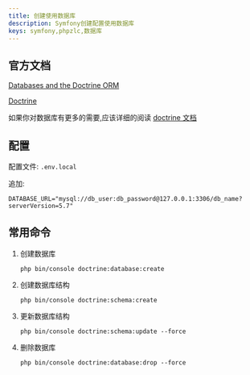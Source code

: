 ```yaml
---
title: 创建使用数据库
description: Symfony创建配置使用数据库
keys: symfony,phpzlc,数据库
---
```


## 官方文档

[Databases and the Doctrine ORM](https://symfony.com/doc/4.4/doctrine.html)

[Doctrine](https://www.doctrine-project.org/)

如果你对数据库有更多的需要,应该详细的阅读 [doctrine 文档](https://www.doctrine-project.org/projects/doctrine-orm/en/2.7/index.html)

## 配置

配置文件: `.env.local`

追加:

```shell
DATABASE_URL="mysql://db_user:db_password@127.0.0.1:3306/db_name?serverVersion=5.7"
```

## 常用命令

1. 创建数据库

    ```shell
    php bin/console doctrine:database:create
    ```
   
2. 创建数据库结构

    ```shell
    php bin/console doctrine:schema:create
    ```
   
3. 更新数据库结构

    ```shell
    php bin/console doctrine:schema:update --force
    ```
 
 4. 删除数据库
 
    ```shell
    php bin/console doctrine:database:drop --force
    ```
